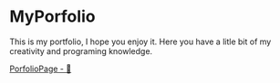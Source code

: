 # MyPorfolio
This is my portfolio, I hope you enjoy it. 
Here you have a litle bit of my creativity and programing knowledge.

[PorfolioPage - 👀]()


